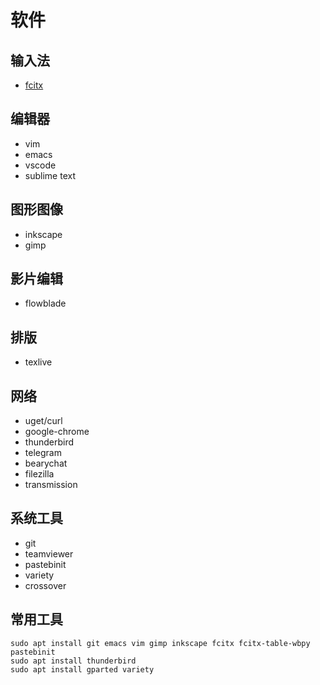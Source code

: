# 软件

## 输入法

- [fcitx](fcitx.md)


## 编辑器

- vim
- emacs
- vscode
- sublime text

## 图形图像

- inkscape
- gimp

## 影片编辑

- flowblade

## 排版 

- texlive

## 网络

- uget/curl
- google-chrome
- thunderbird
- telegram
- bearychat
- filezilla
- transmission

## 系统工具

- git
- teamviewer
- pastebinit
- variety
- crossover 

## 常用工具

```
sudo apt install git emacs vim gimp inkscape fcitx fcitx-table-wbpy pastebinit
sudo apt install thunderbird
sudo apt install gparted variety 
```